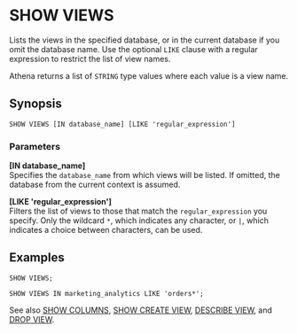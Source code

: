 # SHOW VIEWS<a name="show-views"></a>

Lists the views in the specified database, or in the current database if you omit the database name\. Use the optional `LIKE` clause with a regular expression to restrict the list of view names\.

Athena returns a list of `STRING` type values where each value is a view name\.

## Synopsis<a name="synopsis"></a>

```
SHOW VIEWS [IN database_name] [LIKE 'regular_expression']
```

### Parameters<a name="parameters"></a>

**\[IN database\_name\]**  
Specifies the `database_name` from which views will be listed\. If omitted, the database from the current context is assumed\.

**\[LIKE 'regular\_expression'\]**  
Filters the list of views to those that match the `regular_expression` you specify\. Only the wildcard `*`, which indicates any character, or `|`, which indicates a choice between characters, can be used\.

## Examples<a name="examples"></a>

```
SHOW VIEWS;
```

```
SHOW VIEWS IN marketing_analytics LIKE 'orders*';
```

See also [SHOW COLUMNS](show-columns.md), [SHOW CREATE VIEW](show-create-view.md), [DESCRIBE VIEW](describe-view.md), and [DROP VIEW](drop-view.md)\.
